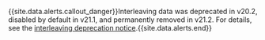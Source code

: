 {{site.data.alerts.callout_danger}}Interleaving data was deprecated in v20.2, disabled by default in v21.1, and permanently removed in v21.2. For details, see the [interleaving deprecation notice](interleave-in-parent.html#deprecation).{{site.data.alerts.end}}